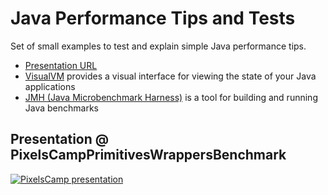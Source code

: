 # Java Performance Tips and Tests

Set of small examples to test and explain simple Java performance tips.

* [Presentation URL][PresentationURL]
* [VisualVM][VisualVmURL] provides a visual interface for viewing the state of your Java applications
* [JMH (Java Microbenchmark Harness)][JmhURL] is a tool for building and running Java benchmarks


## Presentation @ PixelsCampPrimitivesWrappersBenchmark
[![PixelsCamp presentation](https://img.youtube.com/vi/Fl9BxxjdkH0/0.jpg)](https://www.youtube.com/watch?v=Fl9BxxjdkH0)


[PresentationURL]: https://docs.google.com/presentation/d/1DSdi997dD9K_ghsPoE_RRfM-Zthop0ngc3SKLCQ_N4w
[VisualVmURL]: https://visualvm.github.io/
[JmhURL]: https://openjdk.java.net/projects/code-tools/jmh/